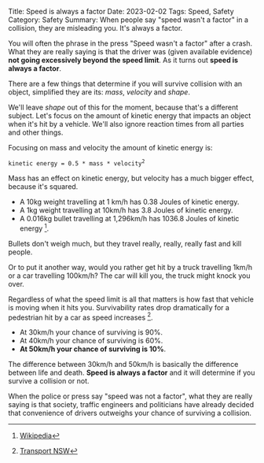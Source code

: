 Title: Speed is always a factor
Date: 2023-02-02
Tags: Speed, Safety
Category: Safety
Summary: When people say "speed wasn't a factor" in a collision, they are misleading you. It's always a factor.

You will often the phrase in the press "Speed wasn't a factor" after a crash. What they are really saying is that the driver was (given available evidence) **not going excessively beyond the speed limit**. As it turns out **speed is always a factor**.

There are a few things that determine if you will survive collision with an object, simplified they are its: *mass*, *velocity* and *shape*.

We'll leave *shape* out of this for the moment, because that's a different subject. Let's focus on the amount of kinetic energy that impacts an object when it's hit by a vehicle. We'll also ignore reaction times from all parties and other things.

Focusing on mass and velocity the amount of kinetic energy is:

<code>kinetic energy = 0.5 * mass * velocity<sup>2</sup></code>

Mass has an effect on kinetic energy, but velocity has a much bigger effect, because it's squared.

* A 10kg weight travelling at 1 km/h has 0.38 Joules of kinetic energy. 
* A 1kg weight travelling at 10km/h has 3.8 Joules of kinetic energy.
* A 0.016kg bullet travelling at 1,296km/h has 1036.8 Joules of kinetic energy [^1].

Bullets don't weigh much, but they travel really, really, really fast and kill people.

Or to put it another way, would you rather get hit by a truck travelling 1km/h or a car travelling 100km/h? The car will kill you, the truck might knock you over.

Regardless of what the speed limit is all that matters is how fast that vehicle is moving when it hits you. Survivability rates drop dramatically for a pedestrian hit by a car as speed increases [^2].

* At 30km/h your chance of surviving is 90%.
* At 40km/h your chance of surviving is 60%.
* **At 50km/h your chance of surviving is 10%**.

The difference between 30km/h and 50km/h is basically the difference between life and death. **Speed is always a factor** and it will determine if you survive a collision or not.

When the police or press say "speed was not a factor", what they are really saying is that society, traffic engineers and politicians have already decided that convenience of drivers outweighs your chance of surviving a collision.


[^1]: [Wikipedia](https://en.wikipedia.org/wiki/Physics_of_firearms#Force)

[^2]: [Transport NSW](https://roadsafety.transport.nsw.gov.au/speeding/index.html)